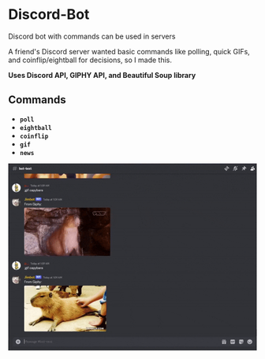 # Discord-Bot
Discord bot with commands can be used in servers          
        
A friend's Discord server wanted basic commands like polling, quick GIFs, and coinflip/eightball for decisions, so I made this.
    
<strong>Uses Discord API, GIPHY API, and Beautiful Soup library<strong>   

## Commands
- `poll`
- `eightball`
- `coinflip`
- `gif`
- `news`

![](https://github.com/walson6/Discord-Bot/blob/main/discordbotnews.gif)

